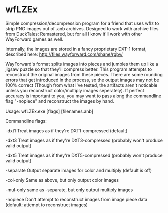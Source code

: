 wfLZEx
======

Simple compression/decompression program for a friend that uses wflz to strip PNG images out of .anb archives.
Designed to work with archive files from DuckTales: Remastered, but for all I know it'll work with other WayForward games as well.

Internally, the images are stored in a fancy proprietary DXT-1 format, described here: http://files.wayforward.com/shane/rgbv/

WayForward's format splits images into pieces and jumbles them up like a jigsaw puzzle so that they'll compress better. This program attempts to reconstruct the original images from these pieces. There are some rounding errors that get introduced in the process, so the output images may not be 100% correct (Though from what I've tested, the artifacts aren't noticable unless you reconstruct color/multiply images seperately). If perfect accuracy is important to you, you may want to pass along the commandline flag "-nopiece" and reconstruct the images by hand.

Usage:
wfLZEx.exe [flags] [filenames.anb]

Commandline flags:

-dxt1
Treat images as if they're DXT1-compressed (default)

-dxt3
Treat images as if they're DXT3-compressed (probably won't produce valid output)

-dxt5
Treat images as if they're DXT5-compressed (probably won't produce valid output)

-separate
Output separate images for color and multiply (default is off)

-col-only
Same as above, but only output color images

-mul-only
same as -separate, but only output multiply images

-nopiece
Don't attempt to reconstruct images from image piece data (default: attempt to reconstruct images)

